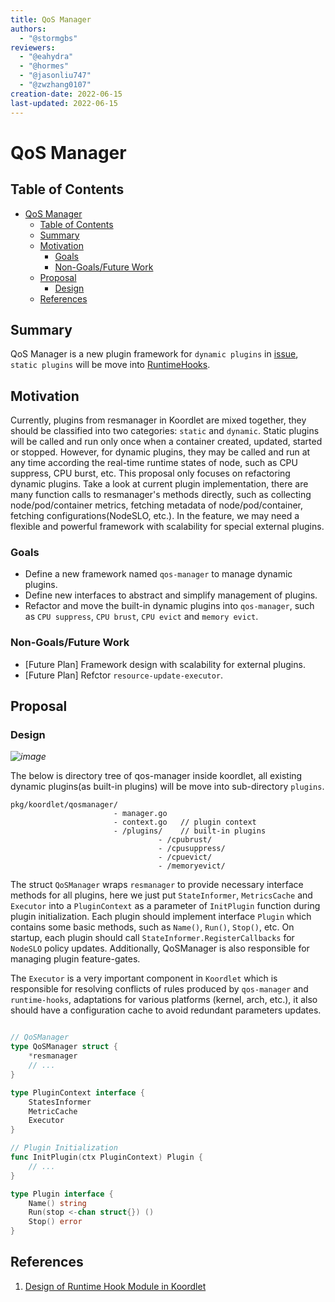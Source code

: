 ```yaml
---
title: QoS Manager
authors:
  - "@stormgbs"
reviewers:
  - "@eahydra"
  - "@hormes"
  - "@jasonliu747"
  - "@zwzhang0107"
creation-date: 2022-06-15
last-updated: 2022-06-15
---
```


# QoS Manager

## Table of Contents

<!--ts-->

* [QoS Manager](#qos-manager)
  * [Table of Contents](#table-of-contents)
  * [Summary](#summary)
  * [Motivation](#motivation)
    * [Goals](#goals)
    * [Non-Goals/Future Work](#non-goalsfuture-work)
  * [Proposal](#proposal)
    * [Design](#design)
  * [References](#references)

<!--te-->

## Summary

QoS Manager is a new plugin framework for `dynamic plugins` in [issue](https://github.com/koordinator-sh/koordinator/issues/174), `static plugins` will be move into [RuntimeHooks](https://github.com/koordinator-sh/koordinator/blob/main/docs/design-archive/koordlet-runtime-hooks.md).


## Motivation

Currently, plugins from resmanager in Koordlet are mixed together, they should be classified into two categories: `static` and `dynamic`. Static plugins will be called and run only once when a container created, updated, started or stopped. However, for dynamic plugins, they may be called and run at any time according the real-time runtime states of node, such as CPU suppress, CPU burst, etc. This proposal only focuses on refactoring dynamic plugins. Take a look at current plugin implementation, there are many function calls to resmanager's methods directly, such as collecting node/pod/container metrics, fetching metadata of node/pod/container, fetching configurations(NodeSLO, etc.). In the feature, we may need a flexible and powerful framework with scalability for special external plugins.

### Goals
- Define a new framework named `qos-manager` to manage dynamic plugins.
- Define new interfaces to abstract and simplify management of plugins.
- Refactor and move the built-in dynamic plugins into `qos-manager`, such as `CPU suppress`, `CPU brust`, `CPU evict` and `memory evict`.

### Non-Goals/Future Work

- [Future Plan] Framework design with scalability for external plugins.
- [Future Plan] Refctor `resource-update-executor`.

## Proposal
### Design

_![image](../../images/qos-manager.svg)_

 The below is directory tree of qos-manager inside koordlet, all existing dynamic plugins(as built-in plugins) will be move into sub-directory `plugins`.
 
```
pkg/koordlet/qosmanager/
                       - manager.go
                       - context.go   // plugin context
                       - /plugins/    // built-in plugins
                                 - /cpubrust/
                                 - /cpusuppress/
                                 - /cpuevict/
                                 - /memoryevict/
```

The struct `QoSManager` wraps `resmanager` to provide necessary interface methods for all plugins, here we just put `StateInformer`, `MetricsCache` and `Executor` into a `PluginContext` as a parameter of `InitPlugin` function during plugin initialization. Each plugin should implement interface `Plugin` which contains some basic methods, such as `Name()`, `Run()`, `Stop()`, etc. On startup, each plugin should call `StateInformer.RegisterCallbacks` for `NodeSLO` policy updates. Additionally, QoSManager is also responsible for managing plugin feature-gates. 

The `Executor` is a very important component in `Koordlet` which is responsible for resolving conflicts of rules produced by `qos-manager` and `runtime-hooks`, adaptations for various platforms (kernel, arch, etc.), it also should have a configuration cache to avoid redundant parameters updates.

```go

// QoSManager
type QoSManager struct {
    *resmanager
    // ...
}

type PluginContext interface {
    StatesInformer
    MetricCache
    Executor
}

// Plugin Initialization
func InitPlugin(ctx PluginContext) Plugin {
    // ...
}

type Plugin interface {
    Name() string
    Run(stop <-chan struct{}) ()
    Stop() error
}
```

## References
1. [Design of Runtime Hook Module in Koordlet](https://github.com/koordinator-sh/koordinator/blob/main/docs/design-archive/koordlet-runtime-hooks.md)
